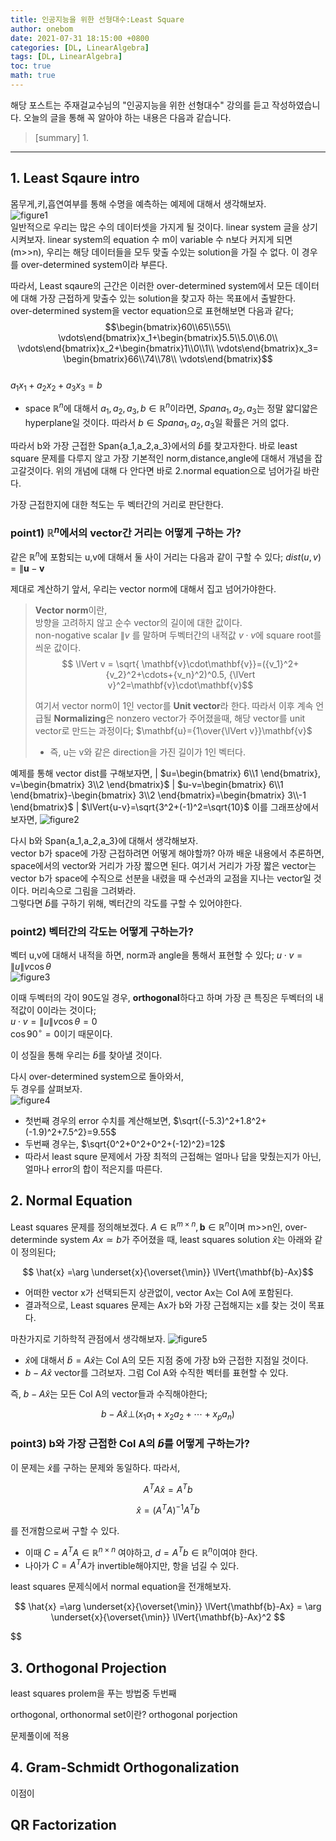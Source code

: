 ```yaml
---
title: 인공지능을 위한 선형대수:Least Square
author: onebom
date: 2021-07-31 18:15:00 +0800
categories: [DL, LinearAlgebra]
tags: [DL, LinearAlgebra]
toc: true
math: true
---
```


해당 포스트는 주재걸교수님의 "인공지능을 위한 선형대수" 강의를 듣고 작성하였습니다.
오늘의 글을 통해 꼭 알아야 하는 내용은 다음과 같습니다.
> [summary]
> 1.

---

## 1. Least Sqaure intro
몸무게,키,흡연여부를 통해 수명을 예측하는 예제에 대해서 생각해보자.   
![figure1](/assets/img/posts/LinearAlgebra3/figure1.png)   
일반적으로 우리는 많은 수의 데이터셋을 가지게 될 것이다. linear system 글을 상기시켜보자. linear system의 equation 수 m이 variable 수 n보다 커지게 되면(m>>n), 우리는 해당 데이터들을 모두 맞출 수있는 solution을 가질 수 없다. 이 경우를 over-determined system이라 부른다.    

따라서, Least sqaure의 근간은 이러한 over-determined system에서 모든 데이터에 대해 가장 근접하게 맞출수 있는 solution을 찾고자 하는 목표에서 출발한다.    
over-determined system을 vector equation으로 표현해보면 다음과 같다;       
$$\begin{bmatrix}60\\65\\55\\ \vdots\end{bmatrix}x_1+\begin{bmatrix}5.5\\5.0\\6.0\\ \vdots\end{bmatrix}x_2+\begin{bmatrix}1\\0\\1\\ \vdots\end{bmatrix}x_3= \begin{bmatrix}66\\74\\78\\ \vdots\end{bmatrix}$$   
$a_1x_1+a_2x_2+a_3x_3=b$
- space $\mathbb{R}^n$에 대해서 $a_1,a_2,a_3,b \in \mathbb{R}^n$이라면, $Span{a_1,a_2,a_3}$는 정말 얇디얇은 hyperplane일 것이다. 따라서 $b \in Span{a_1,a_2,a_3}$일 확률은 거의 없다.

따라서 b와 가장 근접한 Span{a_1,a_2,a_3}에서의 $\hat{b}$를 찾고자한다. 바로 least square 문제를 다루지 않고 가장 기본적인 norm,distance,angle에 대해서 개념을 잡고갈것이다. 위의 개념에 대해 다 안다면 바로 2.normal equation으로 넘어가길 바란다.    

가장 근접한지에 대한 척도는 두 벡터간의 거리로 판단한다. 
### point1) $\mathbb{R}^n$에서의 vector간 거리는 어떻게 구하는 가?
같은 $\mathbb{R}^n$에 포함되는 u,v에 대해서 둘 사이 거리는 다음과 같이 구할 수 있다;
$dist(u,v)= \lVert{\mathbf{u}-\mathbf{v}}$

제대로 계산하기 앞서, 우리는 vector norm에 대해서 집고 넘어가야한다.    
> **Vector norm**이란,   
> 방향을 고려하지 않고 순수 vector의 길이에 대한 값이다.   
> non-nogative scalar $\lVert v$ 를 말하며 두벡터간의 내적값 $v\cdot v$에
> square root를 씌운 값이다.
> $$ \lVert v = \sqrt{ \mathbf{v}\cdot\mathbf{v}}=({v_1}^2+{v_2}^2+\cdots+{v_n}^2)^0.5, {\lVert v}^2=\mathbf{v}\cdot\mathbf{v}$$   
> 
> 여기서 vector norm이 1인 vector를 **Unit vector**라 한다.
> 따라서 이후 계속 언급될 **Normalizing**은 nonzero vector가 주어졌을때, 해당 vector를 unit vector로 만드는 과정이다; $\mathbf{u}={1\over{\lVert v}}\mathbf{v}$
> - 즉, u는 v와 같은 direction을 가진 길이가 1인 벡터다.

예제를 통해 vector dist를 구해보자면,
| $u=\begin{bmatrix} 6\\1 \end{bmatrix}, v=\begin{bmatrix} 3\\2 \end{bmatrix}$
| $u-v=\begin{bmatrix} 6\\1 \end{bmatrix}-\begin{bmatrix} 3\\2 \end{bmatrix}=\begin{bmatrix} 3\\-1 \end{bmatrix}$
| $\lVert{u-v}=\sqrt{3^2+(-1)^2=\sqrt{10}$
이를 그래프상에서 보자면,
![figure2](/assets/img/posts/LinearAlgebra3/figure2.png)    

다시 b와 Span{a_1,a_2,a_3}에 대해서 생각해보자.    
vector b가 space에 가장 근접하려면 어떻게 해야할까? 아까 배운 내용에서 추론하면, space에서의 vector와 거리가 가장 짧으면 된다. 여기서 거리가 가장 짧은 vector는 vector b가 space에 수직으로 선분을 내렸을 때 수선과의 교점을 지나는 vector일 것이다. 머리속으로 그림을 그려봐라.    
그렇다면 $\hat{b}$를 구하기 위해, 벡터간의 각도를 구할 수 있어야한다.
### point2) 벡터간의 각도는 어떻게 구하는가?
벡터 u,v에 대해서 내적을 하면, norm과 angle을 통해서 표현할 수 있다;
$u\cdot v = \lVert{u}\lVert{v}\cos{\theta}$   
![figure3](/assets/img/posts/LinearAlgebra3/figure3.png)    

이때 두벡터의 각이 90도일 경우, **orthogonal**하다고 하며 가장 큰 특징은 두벡터의 내적값이 0이라는 것이다;    
$u\cdot v=\lVert{u}\lVert{v}\cos{\theta}=0$   
$\cos{90^\circ}=0$이기 때문이다.    

이 성질을 통해 우리는 $\hat{b}$를 찾아낼 것이다.

다시 over-determined system으로 돌아와서,   
두 경우를 살펴보자.    
![figure4](/assets/img/posts/LinearAlgebra3/figure4.png)  
- 첫번째 경우의 error 수치를 계산해보면, $\sqrt{(-5.3)^2+1.8^2+(-1.9)^2+7.5^2}=9.55$
- 두번째 경우는, $\sqrt{0^2+0^2+0^2+(-12)^2}=12$
- 따라서 least squre 문제에서 가장 최적의 근접해는 얼마나 답을 맞췄는지가 아닌, 얼마나 error의 합이 적은지를 따른다.

## 2. Normal Equation
Least squares 문제를 정의해보겠다.
$A \in \mathbb{R}^{m\times n}, \mathbf{b} \in \mathbb{R}^n$이며 m>>n인, over-determinde system $Ax\simeq b$가 주어졌을 때, least squares solution $\hat{x}$는 아래와 같이 정의된다;   

$$ \hat{x} =\arg \underset{x}{\overset{\min}} \lVert{\mathbf{b}-Ax}$$

- 어떠한 vector x가 선택되든지 상관없이, vector Ax는 Col A에 포함된다.
- 결과적으로, Least squares 문제는 Ax가 b와 가장 근접해지는 x를 찾는 것이 목표다.

마찬가지로 기하학적 관점에서 생각해보자. 
![figure5](/assets/img/posts/LinearAlgebra3/figure5.png)   
- $\hat{x}$에 대해서 $\hat{b}=A\hat{x}$는 Col A의 모든 지점 중에 가장 b와 근접한 지점일 것이다.
- $b-A\hat{x}$ vector를 그려보자. 그럼 Col A와 수직한 벡터를 표현할 수 있다.

즉, $b-A\hat{x}$는 모든 Col A의 vector들과 수직해야한다;   

$$b-A\hat{x} \bot (x_1a_1+x_2a_2+\cdots+x_pa_n)$$

### point3) b와 가장 근접한 Col A의 $\hat{b}$를 어떻게 구하는가?
이 문제는 $\hat{x}$를 구하는 문제와 동일하다.
따라서,   

$$A^TA\hat{x}=A^Tb$$

$$\hat{x}=(A^TA)^{-1}A^Tb$$

를 전개함으로써 구할 수 있다.    
- 이때 $C=A^TA \in \mathbb{R}^{n\times n}$ 여야하고, $d=A^Tb \in \mathbb{R}^n$이여야 한다.
- 나아가 $C=A^TA$가 invertible해야지만, 항을 넘길 수 있다.

least squares 문제식에서 normal equation을 전개해보자.

$$ \hat{x} =\arg \underset{x}{\overset{\min}} \lVert{\mathbf{b}-Ax} = \arg \underset{x}{\overset{\min}} \lVert{\mathbf{b}-Ax}^2 $$

$$


## 3. Orthogonal Projection
least squares prolem을 푸는 방법중 두번째

orthogonal, orthonormal set이란?
orthogonal porjection

문제풀이에 적용

## 4. Gram-Schmidt Orthogonalization
이점이

## QR Factorization